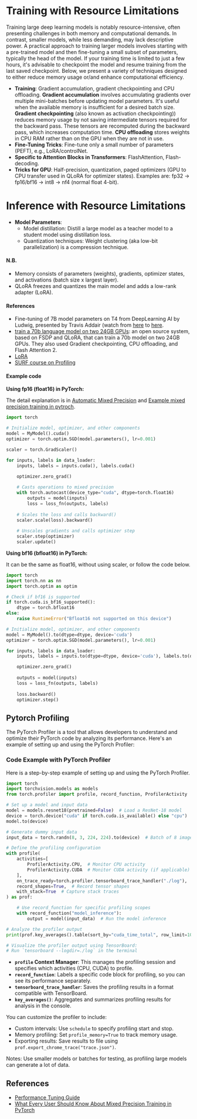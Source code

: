 # Training with Resource Limitations

Training large deep learning models is notably resource-intensive, often presenting challenges in both memory and computational demands. In contrast, smaller models, while less demanding, may lack descriptive power. A practical approach to training larger models involves starting with a pre-trained model and then fine-tuning a small subset of parameters, typically the head of the model. If your training time is limited to just a few hours, it's advisable to checkpoint the model and resume training from the last saved checkpoint. Below, we present a variety of techniques designed to either reduce memory usage or/and enhance computational efficiency.

- **Training**: Gradient accumulation, gradient checkpointing and CPU offloading. **Gradient accumulation** involves accumulating gradients over multiple mini-batches before updating model parameters. It's useful when the available memory is insufficient for a desired batch size. **Gradient checkpointing** (also known as activation checkpointing)) reduces memory usage by not saving intermediate tensors required for the backward pass. These tensors are recomputed during the backward pass, which increases computation time. **CPU offloading** stores weights in CPU RAM rather than on the GPU when they are not in use.
- **Fine-Tuning Tricks**: Fine-tune only a small number of parameters (PEFT), e.g., LoRA/controlNet.
- **Specific to Attention Blocks in Transformers**: FlashAttention, Flash-decoding.
- **Tricks for GPU**: Half-precision, quantization, paged optimizers (GPU to CPU transfer used in QLoRA for optimizer states). Examples are: fp32 -> fp16/bf16 -> int8 -> nf4 (normal float 4-bit).

# Inference with Resource Limitations
- **Model Parameters**: 
    - Model distillation: Distill a large model as a teacher model to a student model using distillation loss.
    - Quantization techniques: Weight clustering (aka low-bit parallelization) is a compression technique.

#### N.B.

- Memory consists of parameters (weights), gradients, optimizer states, and activations (batch size x largest layer).
- QLoRA freezes and quantizes the main model and adds a low-rank adapter (LoRA).

#### References

- Fine-tuning of 7B model parameters on T4 from DeepLearning AI by Ludwig, presented by Travis Addair (watch from [here](https://youtu.be/g68qlo9Izf0?t=793) to [here](https://youtu.be/g68qlo9Izf0?t=2184).
- [train a 70b language model on two 24GB GPUs](https://www.answer.ai/posts/2024-03-06-fsdp-qlora.html): an open source system, based on FSDP and QLoRA, that can train a 70b model on two 24GB GPUs. They also used Gradient checkpointing, CPU offloading, and Flash Attention 2.
- [LoRA](https://huggingface.co/docs/peft/main/en/conceptual_guides/lora)
- [SURF course on Profiling](https://github.com/sara-nl/HPML-course-materials)


#### Example code

**Using fp16 (float16) in PyTorch:**

The detail explanation is in [Automatic Mixed Precision](https://pytorch.org/docs/stable/amp.html) and [Example mixed precision training in pytroch](https://pytorch.org/docs/stable/notes/amp_examples.html).

```python
import torch

# Initialize model, optimizer, and other components
model = MyModel().cuda()
optimizer = torch.optim.SGD(model.parameters(), lr=0.001)

scaler = torch.GradScaler()

for inputs, labels in data_loader:
    inputs, labels = inputs.cuda(), labels.cuda()

    optimizer.zero_grad()
    
    # Casts operations to mixed precision
    with torch.autocast(device_type="cuda", dtype=torch.float16)
        outputs = model(inputs)
        loss = loss_fn(outputs, labels)
    
    # Scales the loss and calls backward()
    scaler.scale(loss).backward()
    
    # Unscales gradients and calls optimizer step
    scaler.step(optimizer)
    scaler.update()
```

**Using bf16 (bfloat16) in PyTorch:**

It can be the same as float16, without using scaler, or follow the code below.

```python
import torch
import torch.nn as nn
import torch.optim as optim

# Check if bf16 is supported
if torch.cuda.is_bf16_supported():
    dtype = torch.bfloat16
else:
    raise RuntimeError("Bfloat16 not supported on this device")

# Initialize model, optimizer, and other components
model = MyModel().to(dtype=dtype, device='cuda')
optimizer = torch.optim.SGD(model.parameters(), lr=0.001)

for inputs, labels in data_loader:
    inputs, labels = inputs.to(dtype=dtype, device='cuda'), labels.to(device='cuda')

    optimizer.zero_grad()
    
    outputs = model(inputs)
    loss = loss_fn(outputs, labels)
    
    loss.backward()
    optimizer.step()
```

## Pytorch Profiling

The PyTorch Profiler is a tool that allows developers to understand and optimize their PyTorch code by analyzing its performance. Here's an example of setting up and using the PyTorch Profiler:

### Code Example with PyTorch Profiler

Here is a step-by-step example of setting up and using the PyTorch Profiler.

```python
import torch
import torchvision.models as models
from torch.profiler import profile, record_function, ProfilerActivity

# Set up a model and input data
model = models.resnet18(pretrained=False)  # Load a ResNet-18 model
device = torch.device("cuda" if torch.cuda.is_available() else "cpu")
model.to(device)

# Generate dummy input data
input_data = torch.randn(8, 3, 224, 224).to(device)  # Batch of 8 images

# Define the profiling configuration
with profile(
    activities=[
        ProfilerActivity.CPU,  # Monitor CPU activity
        ProfilerActivity.CUDA  # Monitor CUDA activity (if applicable)
    ],
    on_trace_ready=torch.profiler.tensorboard_trace_handler("./log"),  # Save data for TensorBoard
    record_shapes=True,  # Record tensor shapes
    with_stack=True  # Capture stack traces
) as prof:

    # Use record_function for specific profiling scopes
    with record_function("model_inference"):
        output = model(input_data)  # Run the model inference

# Analyze the profiler output
print(prof.key_averages().table(sort_by="cuda_time_total", row_limit=10))

# Visualize the profiler output using TensorBoard:
# Run `tensorboard --logdir=./log` in the terminal
```

- **`profile` Context Manager**: This manages the profiling session and specifies which activities (CPU, CUDA) to profile.
- **`record_function`**: Labels a specific code block for profiling, so you can see its performance separately.
- **`tensorboard_trace_handler`**: Saves the profiling results in a format compatible with TensorBoard.
- **`key_averages()`**: Aggregates and summarizes profiling results for analysis in the console.


You can customize the profiler to include:
- Custom intervals: Use `schedule` to specify profiling start and stop.
- Memory profiling: Set `profile_memory=True` to track memory usage.
- Exporting results: Save results to file using `prof.export_chrome_trace("trace.json")`.

Notes: Use smaller models or batches for testing, as profiling large models can generate a lot of data.


## References

- [Performance Tuning Guide](https://pytorch.org/tutorials/recipes/recipes/tuning_guide.html)
- [What Every User Should Know About Mixed Precision Training in PyTorch](https://pytorch.org/blog/what-every-user-should-know-about-mixed-precision-training-in-pytorch/)